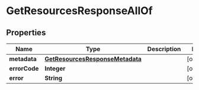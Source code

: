 

# GetResourcesResponseAllOf


## Properties

| Name | Type | Description | Notes |
|------------ | ------------- | ------------- | -------------|
|**metadata** | [**GetResourcesResponseMetadata**](GetResourcesResponseMetadata.md) |  |  [optional] |
|**errorCode** | **Integer** |  |  [optional] |
|**error** | **String** |  |  [optional] |



